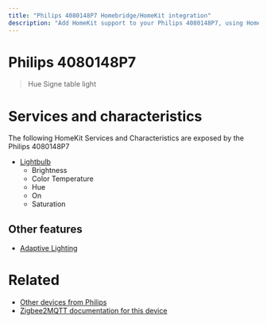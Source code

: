 ```yaml
---
title: "Philips 4080148P7 Homebridge/HomeKit integration"
description: "Add HomeKit support to your Philips 4080148P7, using Homebridge, Zigbee2MQTT and homebridge-z2m."
---
```

<!---
This file has been GENERATED using src/docgen/docgen.ts
DO NOT EDIT THIS FILE MANUALLY!
-->
# Philips 4080148P7
> Hue Signe table light


# Services and characteristics
The following HomeKit Services and Characteristics are exposed by
the Philips 4080148P7

* [Lightbulb](../../light.md)
  * Brightness
  * Color Temperature
  * Hue
  * On
  * Saturation

## Other features
* [Adaptive Lighting](../../light.md)

# Related
* [Other devices from Philips](../index.md#philips)
* [Zigbee2MQTT documentation for this device](https://www.zigbee2mqtt.io/devices/4080148P7.html)